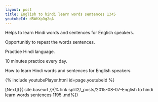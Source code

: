 ```yaml
---
layout: post
title: English to hindi learn words sentences 1345 
youtubeId: d5WHXpDg2qA
---
```

 
 
Helps to learn Hindi words and sentences for English speakers.

Opportunitiy to repeat the words sentences. 

Practice Hindi language. 
 
10 minutes practice every day. 
 
How to learn Hindi words and sentences for English speakers 
 
{% include youtubePlayer.html id=page.youtubeId %}
 
 
[Next]({{ site.baseurl }}{% link  split2/_posts/2015-08-07-English to hindi learn words sentences 1195 .md%})
 

